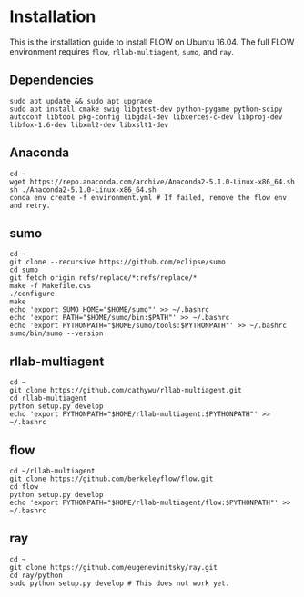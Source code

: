 # Installation
This is the installation guide to install FLOW on Ubuntu 16.04. The full FLOW environment requires `flow`, `rllab-multiagent`, `sumo`, and `ray`.

## Dependencies
```shell
sudo apt update && sudo apt upgrade
sudo apt install cmake swig libgtest-dev python-pygame python-scipy autoconf libtool pkg-config libgdal-dev libxerces-c-dev libproj-dev libfox-1.6-dev libxml2-dev libxslt1-dev
```

## Anaconda
```shell
cd ~
wget https://repo.anaconda.com/archive/Anaconda2-5.1.0-Linux-x86_64.sh
sh ./Anaconda2-5.1.0-Linux-x86_64.sh
conda env create -f environment.yml # If failed, remove the flow env and retry.
```

## sumo
```shell
cd ~
git clone --recursive https://github.com/eclipse/sumo
cd sumo
git fetch origin refs/replace/*:refs/replace/*
make -f Makefile.cvs
./configure
make
echo 'export SUMO_HOME="$HOME/sumo"' >> ~/.bashrc
echo 'export PATH="$HOME/sumo/bin:$PATH"' >> ~/.bashrc
echo 'export PYTHONPATH="$HOME/sumo/tools:$PYTHONPATH"' >> ~/.bashrc
sumo/bin/sumo --version
```

## rllab-multiagent
```shell
cd ~
git clone https://github.com/cathywu/rllab-multiagent.git
cd rllab-multiagent
python setup.py develop
echo 'export PYTHONPATH="$HOME/rllab-multiagent:$PYTHONPATH"' >> ~/.bashrc 
```

## flow
```shell
cd ~/rllab-multiagent
git clone https://github.com/berkeleyflow/flow.git
cd flow
python setup.py develop
echo 'export PYTHONPATH="$HOME/rllab-multiagent/flow:$PYTHONPATH"' >> ~/.bashrc 
```

## ray
```shell
cd ~
git clone https://github.com/eugenevinitsky/ray.git
cd ray/python
sudo python setup.py develop # This does not work yet.
```

